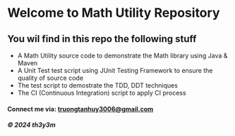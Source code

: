 # Welcome to Math Utility Repository

## You wil find in this repo the following stuff

* A Math Utility source code to demonstrate the Math library using Java & Maven
* A Unit Test test script using JUnit Testing Framework to ensure the quality of source code
* The test script to demostrate the TDD, DDT techniques
* The CI (Continuous Integration) script to apply CI process

#### Connect me via: truongtanhuy3006@gmail.com

##### &#169; 2024 th3y3m
